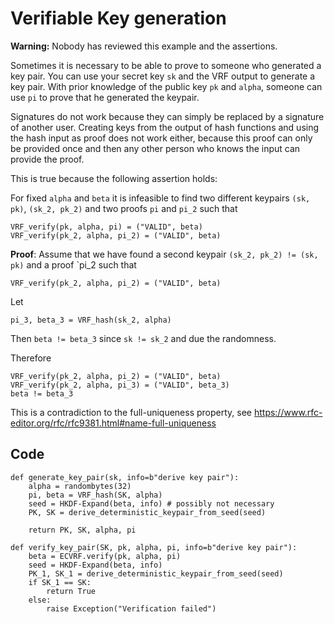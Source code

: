 
# Verifiable Key generation

**Warning:** Nobody has reviewed this example and the assertions.

Sometimes it is necessary to be able to prove to someone who generated a key pair.
You can use your secret key `sk` and the VRF output to generate a key pair. With prior knowledge of the public key `pk` and `alpha`, someone can use `pi` to prove that he generated the keypair.

Signatures do not work because they can simply be replaced by a signature of another user. 
Creating keys from the output of hash functions and using the hash input as proof does not work either,
because this proof can only be provided once and then any other person who knows the input can provide the proof.

This is true because the following assertion holds:

For fixed `alpha` and `beta` it is infeasible to find two different keypairs `(sk, pk)`, `(sk_2, pk_2)` and two proofs `pi` and `pi_2` such that

```
VRF_verify(pk, alpha, pi) = ("VALID", beta)
VRF_verify(pk_2, alpha, pi_2) = ("VALID", beta)
```

**Proof**:
Assume that we have found a second keypair `(sk_2, pk_2) != (sk, pk)` and a proof `pi_2 such that 
```
VRF_verify(pk_2, alpha, pi_2) = ("VALID", beta)
```

Let
```
pi_3, beta_3 = VRF_hash(sk_2, alpha)
```

Then `beta != beta_3` since `sk != sk_2` and due the randomness.

Therefore
```
VRF_verify(pk_2, alpha, pi_2) = ("VALID", beta)
VRF_verify(pk_2, alpha, pi_3) = ("VALID", beta_3)
beta != beta_3
```
 
This is a contradiction to the full-uniqueness property, see https://www.rfc-editor.org/rfc/rfc9381.html#name-full-uniqueness

## Code
```
def generate_key_pair(sk, info=b"derive key pair"):
    alpha = randombytes(32)
    pi, beta = VRF_hash(SK, alpha)
    seed = HKDF-Expand(beta, info) # possibly not necessary
    PK, SK = derive_deterministic_keypair_from_seed(seed)

    return PK, SK, alpha, pi

def verify_key_pair(SK, pk, alpha, pi, info=b"derive key pair"):
    beta = ECVRF.verify(pk, alpha, pi)
    seed = HKDF-Expand(beta, info)
    PK_1, SK_1 = derive_deterministic_keypair_from_seed(seed)
    if SK_1 == SK:
        return True
    else:
        raise Exception("Verification failed")
```
